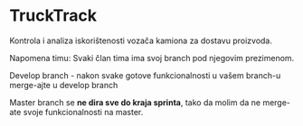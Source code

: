 # TruckTrack
Kontrola i analiza iskorištenosti vozača kamiona za dostavu proizvoda.

Napomena timu:
Svaki član tima ima svoj branch pod njegovim prezimenom.

Develop branch - nakon svake gotove funkcionalnosti u vašem branch-u merge-ajte u develop branch

Master branch se <b>ne dira sve do kraja sprinta</b>, tako da molim da ne merge-ate svoje funkcionalnosti na master.

